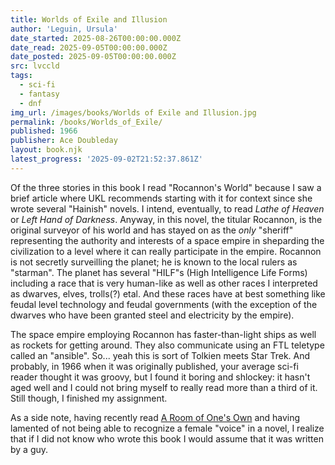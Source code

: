 ```yaml
---
title: Worlds of Exile and Illusion
author: 'Leguin, Ursula'
date_started: 2025-08-26T00:00:00.000Z
date_read: 2025-09-05T00:00:00.000Z
date_posted: 2025-09-05T00:00:00.000Z
src: lvccld
tags:
  - sci-fi
  - fantasy
  - dnf
img_url: /images/books/Worlds of Exile and Illusion.jpg
permalink: /books/Worlds_of_Exile/
published: 1966
publisher: Ace Doubleday
layout: book.njk
latest_progress: '2025-09-02T21:52:37.861Z'
---
```

Of the three stories in this book I read "Rocannon's World" because I saw a brief article where UKL recommends starting with it for context since she wrote several "Hainish" novels.  I intend, eventually, to read _Lathe of Heaven_ or _Left Hand of Darkness_.  Anyway, in this novel, the titular Rocannon, is the original surveyor of his world and has stayed on as the *only* "sheriff" representing the authority and interests of a space empire in sheparding the civilization to a level where it can really participate in the empire.  Rocannon is not secretly surveilling the planet; he is known to the local rulers as "starman".  The planet has several "HILF"s (High Intelligence Life Forms) including a race that is very human-like as well as other races I interpreted as dwarves, elves, trolls(?) etal.  And these races have at best something like feudal level technology and feudal governments (with the exception of the dwarves who have been granted steel and electricity by the empire).  

The space empire employing Rocannon has faster-than-light ships as well as rockets for getting around. They also communicate using an FTL teletype called an "ansible".  So... yeah this is sort of Tolkien meets Star Trek. And probably, in 1966 when it was originally published, your average sci-fi reader thought it was groovy, but I found it boring and shlockey: it hasn't aged well and I could not bring myself to really read more than a third of it.  Still though, I finished my assignment. 

As a side note, having recently read [A Room of One's Own](/books/A_Room_of_Ones_Own) and having lamented of not being able to recognize a female "voice" in a novel, I realize that if I did not know who wrote this book I would assume that it was written by a guy.
<!--
* <span meta="23.5@2025-09-02T21:52:37.861Z"></span> “There were probably three castes, he thought as he went down the silent perfect street: nurses for the larvae in the dome, builders and hunters in the outer rooms, and in these houses perhaps the fertile ones, the egglayers and hatchers. ”
-->
